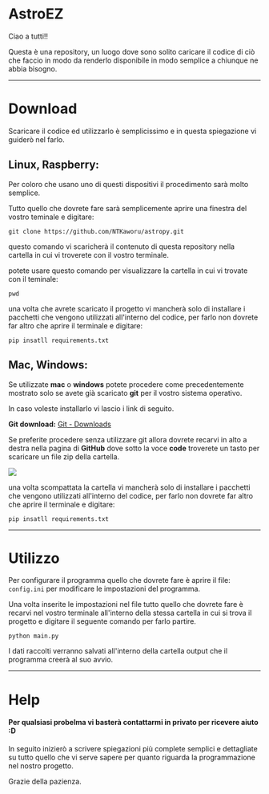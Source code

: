# AstroEZ

Ciao a tutti!!

Questa è una repository, un luogo dove sono solito caricare il codice di ciò che faccio in modo da renderlo disponibile in modo semplice a chiunque ne abbia bisogno.

---

# Download

Scaricare il codice ed utilizzarlo è semplicissimo e in questa spiegazione vi guiderò nel farlo.



## Linux, Raspberry:

Per coloro che usano uno di questi dispositivi il procedimento sarà molto semplice.



Tutto quello che dovrete fare sarà semplicemente aprire una finestra del vostro teminale e digitare:

```shell
git clone https://github.com/NTKaworu/astropy.git
```

questo comando vi scaricherà il contenuto di questa repository nella cartella in cui vi troverete con il vostro terminale.

potete usare questo comando per visualizzare la cartella in cui vi trovate con il teminale:

```shell
pwd
```

una volta che avrete scaricato il progetto vi mancherà solo di installare i pacchetti che vengono utilizzati all'interno del codice, per farlo non dovrete far altro che aprire il terminale e digitare:

```shell
pip insatll requirements.txt
```

## Mac, Windows:

Se utilizzate **mac** o **windows** potete procedere come precedentemente mostrato solo se avete già scaricato **git** per il vostro sistema operativo.

In caso voleste installarlo vi lascio i link di seguito.

**Git download:** [Git - Downloads](https://git-scm.com/downloads)



Se preferite procedere senza utilizzare git allora dovrete recarvi in alto a destra nella pagina di **GitHub** dove sotto la voce **code** troverete un tasto per scaricare un file zip della cartella.

![](C:\Users\matte\AppData\Roaming\marktext\images\2022-02-03-16-51-00-image.png)

una volta scompattata la cartella vi mancherà solo di installare i pacchetti che vengono utilizzati all'interno del codice, per farlo non dovrete far altro che aprire il terminale e digitare:

```shell
pip insatll requirements.txt
```

---

# Utilizzo

Per configurare il programma quello che dovrete fare è aprire il file: `config.ini` per modificare le impostazioni del programma.

Una volta inserite le impostazioni nel file tutto quello che dovrete fare è recarvi nel vostro terminale all'interno della stessa cartella in cui si trova il progetto e digitare il seguente comando per farlo partire.

```shell
python main.py
```

I dati raccolti verranno salvati all'interno della cartella output che il programma creerà al suo avvio.

---

# Help

#### Per qualsiasi probelma vi basterà contattarmi in privato per ricevere aiuto :D

In seguito inizierò a scrivere spiegazioni più complete semplici e dettagliate su tutto quello che vi serve sapere per quanto riguarda la programmazione nel nostro progetto.

Grazie della pazienza.
